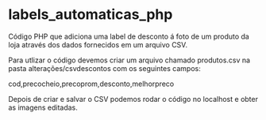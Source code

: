 # labels_automaticas_php
Código PHP que adiciona uma label de desconto á foto de um produto da loja através dos dados fornecidos em um arquivo CSV.

Para utlizar o código devemos criar um arquivo chamado produtos.csv na pasta alterações/csvdescontos com os seguintes campos: 

cod,precocheio,precoprom,desconto,melhorpreco

Depois de criar e salvar o CSV podemos rodar o código no localhost e obter as imagens editadas.
